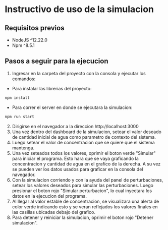 # Instructivo de uso de la simulacion

## Requisitos previos 
 - NodeJS ^12.22.0
 - Npm ^8.5.1

## Pasos a seguir para la ejecucion
1. Ingresar en la carpeta del proyecto con la consola y ejecutar los comandos:

- Para instalar las librerias del proyecto:
```sh
npm install
```

- Para correr el server en donde se ejecutara la simulacion:
```sh
npm run start
```

2. Dirigirse en el navegador a la direccion http://localhost:3000
3. Una vez dentro del dashboard de la simulacion, setear el valor deseado de cantidad inicial de agua
como parametro de contexto del sistema.
4. Luego setear el valor de concentracion que se quiere que el sistema mantenga. 
5. Una vez seteados todos los valores, oprimir el boton verde "Simular" para iniciar el programa. Esto hara que se vaya 
graficando la concentracion y cantidad de agua en el grafico de la derecha. A su vez se pueden ver los datos usados para graficar
en la consola del navegador.
6. Con la simulacion corriendo y con la ayuda del panel de perturbaciones, setear los valores deseados para simular
las perturbaciones. Luego presionar el boton rojo "Simular perturbacion", lo cual inyectara los datos en la ejecucion del
programa. 
7. Al llegar al valor estable de concentracion, se visualizara una alerta de color verde indicando esto y se veran reflejados
los valores finales en las casillas ubicadas debajo del grafico.
8. Para detener y reiniciar la simulacion, oprimir el boton rojo "Detener simulacion".